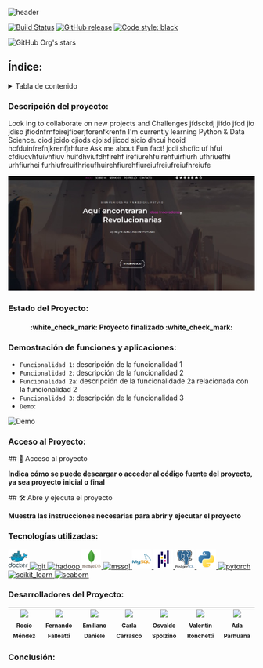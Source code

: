 ![header](https://capsule-render.vercel.app/api?type=waving&height=300&section=header&text=🚀%20Título%20del%20Proyecto,%20Rocio%20Aldana%20Méndez&fontSize=30&&color=15:92a8d1,100:f7cac9&desc=%20%20&fontColor=ff6347&fontAlignY=35)

[![Build Status](https://github.com/OpenBB-finance/OpenBBTerminal/actions/workflows/test.yml/badge.svg?branch=master)](https://github.com/OpenBB-finance/OpenBBTerminal/actions)
[![GitHub release](https://img.shields.io/github/release/OpenBB-finance/OpenBBTerminal.svg?maxAge=3600)](https://github.com/OpenBB-finance/OpenBBTerminal/releases)
[![Code style: black](https://img.shields.io/badge/code%20style-black-000000.svg)](https://github.com/psf/black)

![GitHub Org's stars](https://img.shields.io/github/stars/RocioAldanaMendez?style=social)
   
## Índice:
<!-- TABLE OF CONTENTS -->
<details>
  <summary>Tabla de contenido</summary>
  <ol>
    <li><a href="#header">Título e imagen de portada</a></li>
     <li><a href="#indicí">índice</a></li>
    <li><a href="#descripción-del-proyecto">Descripción del proyecto</a></li>
    <li><a href="#Estado-del-proyecto">Estado del proyecto</a></li>
    <li><a href="#Demostración-de-funciones-y-aplicaciones">Características de la aplicación y demostración</a></li>
    <li><a href="#acceso-al-proyecto">Acceso al proyecto</a></li>
    <li><a href="#tecnologías-utilizadas">Tenologías utilizadas</a></li>
    <li><a href="#desarrolladores-del-proyecto">Desarrolladores del proyecto</a></li>
    <li><a href="#conclusión">Conclusión</a></li>
  </ol>
</details>

### Descripción del proyecto:
Look ing to collaborate on new projects and Challenges jfdsckdj jifdo jfod jio jdiso jfiodnfrnfoirejfioerjforenfkrenfn
I'm currently learning Python & Data Science. ciod jcido cjiods cjoisd jicod sjcio dhcui hcoid hcfduinfrefnjkrenfjrhfure
Ask me about Fun fact! jcdi shcfic uf hfui cfdiucvhfuivhfiuv huifdhviufdhfirehf irefiurehfuirehfuirfiurh  ufhriuefhi urhfiurhei furhiufreuifhrieufhuirehfiurehfiureiufreiufreiufhreiufe

![Portafolio1](https://raw.githubusercontent.com/RocioAldanaMendez/My_portfolio/main/img/portafolio1.jpg)

### Estado del Proyecto:
<h4 align="center">
:white_check_mark: Proyecto finalizado :white_check_mark:
</h4>

### Demostración de funciones y aplicaciones:
- `Funcionalidad 1`: descripción de la funcionalidad 1
- `Funcionalidad 2`: descripción de la funcionalidad 2
- `Funcionalidad 2a`: descripción de la funcionalidade 2a relacionada con la funcionalidad 2
- `Funcionalidad 3`: descripción de la funcionalidad 3
- `Demo`: 

![Demo](https://raw.githubusercontent.com/RocioAldanaMendez/Meteorite-Landings/main/assets/demo.gif)


### Acceso al Proyecto:
\## 📁 Acceso al proyecto

**Indica cómo se puede descargar o acceder al código fuente del proyecto, ya sea proyecto inicial o final**

\## 🛠️ Abre y ejecuta el proyecto

**Muestra las instrucciones necesarias para abrir y ejecutar el proyecto**

### Tecnologías utilizadas:
<a href="https://www.docker.com/" target="_blank" rel="noreferrer">
<img src="https://raw.githubusercontent.com/devicons/devicon/master/icons/docker/docker-original-wordmark.svg" alt="docker" width="40" height="40"/> </a> <a href="https://git-scm.com/" target="_blank" rel="noreferrer"> <img src="https://www.vectorlogo.zone/logos/git-scm/git-scm-icon.svg" alt="git" width="40" height="40"/> </a> <a href="https://hadoop.apache.org/" target="_blank" rel="noreferrer"> <img src="https://www.vectorlogo.zone/logos/apache_hadoop/apache_hadoop-icon.svg" alt="hadoop" width="40" height="40"/> </a> <a href="https://www.mongodb.com/" target="_blank" rel="noreferrer"> <img src="https://raw.githubusercontent.com/devicons/devicon/master/icons/mongodb/mongodb-original-wordmark.svg" alt="mongodb" width="40" height="40"/> </a> <a href="https://www.microsoft.com/en-us/sql-server" target="_blank" rel="noreferrer"> <img src="https://www.svgrepo.com/show/303229/microsoft-sql-server-logo.svg" alt="mssql" width="40" height="40"/> </a> <a href="https://www.mysql.com/" target="_blank" rel="noreferrer"> <img src="https://raw.githubusercontent.com/devicons/devicon/master/icons/mysql/mysql-original-wordmark.svg" alt="mysql" width="40" height="40"/> </a> <a href="https://pandas.pydata.org/" target="_blank" rel="noreferrer"> <img src="https://raw.githubusercontent.com/devicons/devicon/2ae2a900d2f041da66e950e4d48052658d850630/icons/pandas/pandas-original.svg" alt="pandas" width="40" height="40"/> </a> <a href="https://www.postgresql.org" target="_blank" rel="noreferrer"> <img src="https://raw.githubusercontent.com/devicons/devicon/master/icons/postgresql/postgresql-original-wordmark.svg" alt="postgresql" width="40" height="40"/> </a> <a href="https://www.python.org" target="_blank" rel="noreferrer"> <img src="https://raw.githubusercontent.com/devicons/devicon/master/icons/python/python-original.svg" alt="python" width="40" height="40"/> </a> <a href="https://pytorch.org/" target="_blank" rel="noreferrer"> <img src="https://www.vectorlogo.zone/logos/pytorch/pytorch-icon.svg" alt="pytorch" width="40" height="40"/> </a> <a href="https://scikit-learn.org/" target="_blank" rel="noreferrer"> <img src="https://upload.wikimedia.org/wikipedia/commons/0/05/Scikit_learn_logo_small.svg" alt="scikit_learn" width="40" height="40"/> </a> <a href="https://seaborn.pydata.org/" target="_blank" rel="noreferrer"> <img src="https://seaborn.pydata.org/_images/logo-mark-lightbg.svg" alt="seaborn" width="40" height="40"/> </a> <a href="https://www.tensorflow.org" target="_blank" rel="noreferrer">  </a> </p>

### Desarrolladores del Proyecto:

| [<img src="https://avatars.githubusercontent.com/u/83037176?v=4" width=115><br><sub>Rocío Méndez</sub>](https://github.com/RocioAldanaMendez) | [<img src="https://avatars.githubusercontent.com/u/39572689?v=4" width=115><br><sub>Fernando Falloatti</sub>](https://github.com/Falloatti) | [<img src="https://avatars.githubusercontent.com/u/114674598?v=4" width=115><br><sub>Emiliano Daniele</sub>](https://github.com/emiliano98) | [<img src="https://avatars.githubusercontent.com/u/109556951?v=4" width=115><br><sub>Carla Carrasco</sub>](https://github.com/CarCarrasco1) | [<img src="https://avatars.githubusercontent.com/u/106095273?v=4" width=115><br><sub>Osvaldo Spolzino</sub>](https://github.com/Rolajim) | [<img src="https://avatars.githubusercontent.com/u/111364771?v=4" width=115><br><sub>Valentin Ronchetti</sub>](https://github.com/ValentinS2) |[<img src="https://avatars.githubusercontent.com/u/114762635?v=4" width=115><br><sub>Ada Parhuana</sub>](https://github.com/Adapa22) |
| :---: | :---: | :---: | :---: | :---: | :---: |  :---: | 

### Conclusión:


